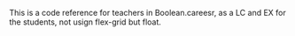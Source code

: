 This is a code reference for teachers in Boolean.careesr,
as a LC and EX for the students, not usign flex-grid but float.
